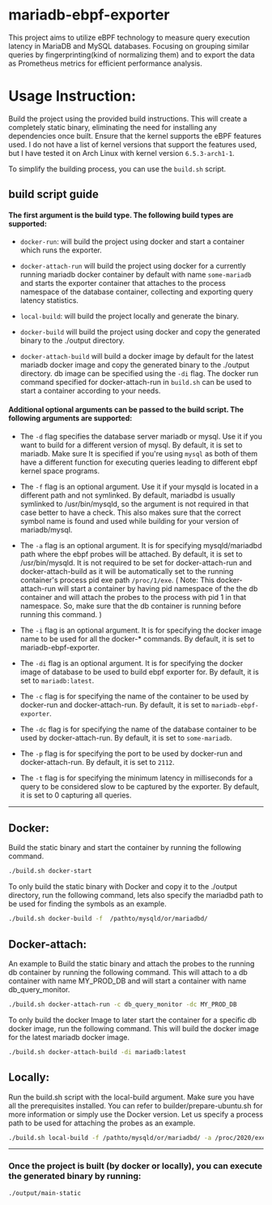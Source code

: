 # mariadb-ebpf-exporter

This project aims to utilize eBPF technology to measure query execution latency in MariaDB and MySQL databases. Focusing on grouping similar queries by fingerprinting(kind of normalizing them) and to export the data as Prometheus metrics for efficient performance analysis.

# Usage Instruction:

Build the project using the provided build instructions. This will create a completely static binary, eliminating the need for installing any dependencies once built. Ensure that the kernel supports the eBPF features used. I do not have a list of kernel versions that support the features used, but I have tested it on Arch Linux with kernel version `6.5.3-arch1-1`.

To simplify the building process, you can use the `build.sh` script.

## build script guide 

#### The first argument is the build type. The following build types are supported:

- `docker-run`: will build the project using docker and start a container which runs the exporter.

- `docker-attach-run` will build the project using docker for a currently running mariadb docker container by default with name `some-mariadb` and starts the exporter container that attaches to the process namespace of the database container, collecting and exporting query latency statistics.

- `local-build`: will build the project locally and generate the binary.

- `docker-build` will build the project using docker and copy the generated binary to the ./output directory.

- `docker-attach-build` will build a docker image by default for the latest mariadb docker image and copy the generated binary to the ./output directory. db image can be specified using the `-di` flag. The docker run command specified for docker-attach-run in `build.sh` can be used to start a container according to your needs.


#### Additional optional arguments can be passed to the build script. The following arguments are supported:

- The `-d` flag specifies the database server mariadb or mysql. Use it if you want to build for a different version of mysql. By default, it is set to mariadb. Make sure It is specified if you're using `mysql` as both of them have a different function for executing queries leading to different ebpf kernel space programs. 

- The `-f` flag is an optional argument. Use it if your mysqld is located in a different path and not symlinked. By default, mariadbd is usually symlinked to /usr/bin/mysqld, so the argument is not required in that case better to have a check. This also makes sure that the correct symbol name is found and used while building for your version of mariadb/mysql.

- The `-a` flag is an optional argument. It is for specifying mysqld/mariadbd path where the ebpf probes will be attached. By default, it is set to /usr/bin/mysqld. It is not required to be set for docker-attach-run and docker-attach-build as it will be automatically set to the running container's process pid exe path `/proc/1/exe`. ( Note: This docker-attach-run will start a container by having pid namespace of the the db container and will attach the probes to the process with pid 1 in that namespace. So, make sure that the db container is running before running this command. )

- The `-i` flag is an optional argument. It is for specifying the docker image name to be used for all the docker-* commands. By default, it is set to mariadb-ebpf-exporter.

- The `-di` flag is an optional argument. It is for specifying the docker image of database to be used to build ebpf exporter for. By default, it is set to `mariadb:latest`.

- The `-c` flag is for specifying the name of the container to be used by docker-run and docker-attach-run. By default, it is set to `mariadb-ebpf-exporter`. 

- The `-dc` flag is for specifying the name of the database container to be used by docker-attach-run. By default, it is set to `some-mariadb`.

- The `-p` flag is for specifying the port to be used by docker-run and docker-attach-run. By default, it is set to `2112`.

- The `-t` flag is for specifying the minimum latency in milliseconds for a query to be considered slow to be captured by the exporter. By default, it is set to 0 capturing all queries.


-------------------

## Docker:

Build the static binary and start the container by running the following command.

```sh
./build.sh docker-start
```

To only build the static binary with Docker and copy it to the ./output directory, run the following command, lets also specify the mariadbd path to be used for finding the symbols as an example.

```sh
./build.sh docker-build -f  /pathto/mysqld/or/mariadbd/
```

## Docker-attach:
An example to Build the static binary and attach the probes to the running db container by running the following command. This will attach to a db container with name MY_PROD_DB and will start a container with name db_query_monitor. 

```sh
./build.sh docker-attach-run -c db_query_monitor -dc MY_PROD_DB
```

To only build the docker Image to later start the container for a specific db docker image, run the following command. This will build the docker image for the latest mariadb docker image.

```sh
./build.sh docker-attach-build -di mariadb:latest
```

## Locally:

Run the build.sh script with the local-build argument. Make sure you have all the prerequisites installed. You can refer to builder/prepare-ubuntu.sh for more information or simply use the Docker version. Let us specify a process path to be used for attaching the probes as an example.

```sh
./build.sh local-build -f /pathto/mysqld/or/mariadbd/ -a /proc/2020/exe
```

-----------------

### Once the project is built (by docker or locally), you can execute the generated binary by running:

```sh
./output/main-static
```